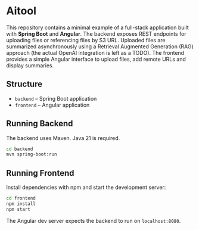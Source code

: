 # Aitool

This repository contains a minimal example of a full-stack application built with **Spring Boot** and **Angular**. The backend exposes REST endpoints for uploading files or referencing files by S3 URL. Uploaded files are summarized asynchronously using a Retrieval Augmented Generation (RAG) approach (the actual OpenAI integration is left as a TODO). The frontend provides a simple Angular interface to upload files, add remote URLs and display summaries.

## Structure

- `backend` – Spring Boot application
- `frontend` – Angular application

## Running Backend

The backend uses Maven. Java 21 is required.

```bash
cd backend
mvn spring-boot:run
```

## Running Frontend

Install dependencies with npm and start the development server:

```bash
cd frontend
npm install
npm start
```

The Angular dev server expects the backend to run on `localhost:8080`.

